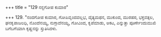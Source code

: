 +++
title = "129 ನನ್ದಗೋಪ ಕುಮಾರ"

+++
129. "ನಂದಗೋಪ ಕುಮಾರ, ಗೋಪಿವೃಂದವಲ್ಲಭ, ದೈತ್ಯಮಥನ, ಮುಕುಂದ, ಮುರಹರ, ಭಕ್ತವತ್ಸಲ, ಘನಕೃಪಾಜಲಧಿ, ನೊಂದೆನಯ್ಯ, ನುಗ್ಗಾದೆನಯ್ಯ, ಗೋವಿಂದ, ಕೃಪೆಮಾಡು, ಅಕಟ, ಎನ್ನುತ್ತಾ ಪೂರ್ಣೇಂದುಮುಖಿ ಬಗೆಬಗೆಯಾಗಿ ಕೃಷ್ಣನನ್ನು ಸ್ತುತಿಸಿದಳು.